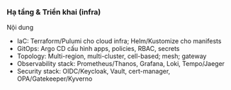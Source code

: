 ### Hạ tầng & Triển khai (infra)

Nội dung
- IaC: Terraform/Pulumi cho cloud infra; Helm/Kustomize cho manifests
- GitOps: Argo CD cấu hình apps, policies, RBAC, secrets
- Topology: Multi-region, multi-cluster, cell-based; mesh; gateway
- Observability stack: Prometheus/Thanos, Grafana, Loki, Tempo/Jaeger
- Security stack: OIDC/Keycloak, Vault, cert-manager, OPA/Gatekeeper/Kyverno


